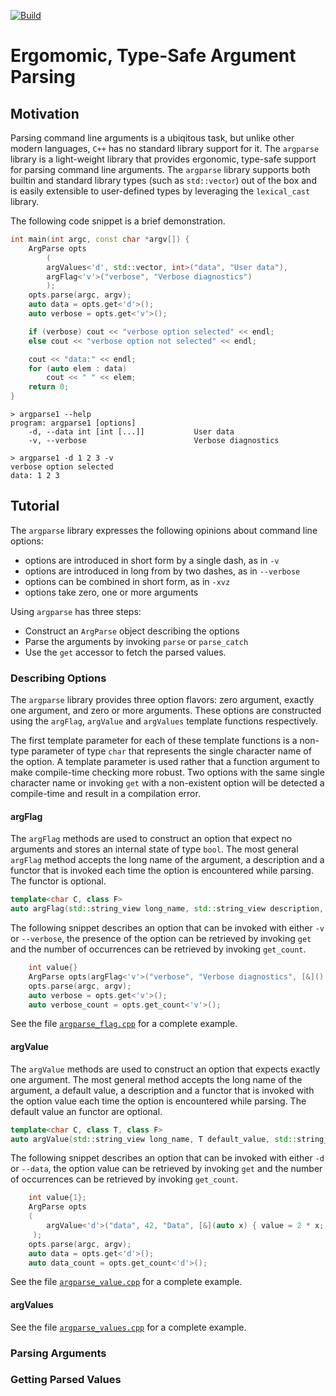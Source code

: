 [![Build](https://github.com/cpp-core/argparse/actions/workflows/build.yaml/badge.svg)](https://github.com/cpp-core/argparse/actions/workflows/build.yaml)

# Ergomomic, Type-Safe Argument Parsing

## Motivation

Parsing command line arguments is a ubiqitous task, but unlike other
modern languages, `C++` has no standard library support for it. The
`argparse` library is a light-weight library that provides ergonomic,
type-safe support for parsing command line arguments. The `argparse`
library supports both builtin and standard library types (such as
`std::vector`) out of the box and is easily extensible to user-defined
types by leveraging the `lexical_cast` library.

The following code snippet is a brief demonstration.

```c++
int main(int argc, const char *argv[]) {
    ArgParse opts
		(
		argValues<'d', std::vector, int>("data", "User data"),
		argFlag<'v'>("verbose", "Verbose diagnostics")
		);
    opts.parse(argc, argv);
    auto data = opts.get<'d'>();
    auto verbose = opts.get<'v'>();

    if (verbose) cout << "verbose option selected" << endl;
    else cout << "verbose option not selected" << endl;

    cout << "data:" << endl;
	for (auto elem : data)
		cout << " " << elem;
    return 0;
}
```

```
> argparse1 --help
program: argparse1 [options]
    -d, --data int [int [...]]           User data
    -v, --verbose                        Verbose diagnostics
	
> argparse1 -d 1 2 3 -v
verbose option selected
data: 1 2 3

```

## Tutorial

The `argparse` library expresses the following opinions about command
line options:
- options are introduced in short form by a single dash, as in `-v`
- options are introduced in long from by two dashes, as in `--verbose`
- options can be combined in short form, as in `-xvz`
- options take zero, one or more arguments

Using `argparse` has three steps:
- Construct an `ArgParse` object describing the options
- Parse the arguments by invoking `parse` or `parse_catch`
- Use the `get` accessor to fetch the parsed values.

### Describing Options

The `argparse` library provides three option flavors: zero argument,
exactly one argument, and zero or more arguments. These options are
constructed using the `argFlag`, `argValue` and `argValues` template
functions respectively.

The first template parameter for each of these template functions is a
non-type parameter of type `char` that represents the single character
name of the option. A template parameter is used rather that a
function argument to make compile-time checking more robust. Two
options with the same single character name or invoking `get` with a
non-existent option will be detected a compile-time and result in a
compilation error.

#### argFlag

The `argFlag` methods are used to construct an option that expect no
arguments and stores an internal state of type `bool`. The most
general `argFlag` method accepts the long name of the argument, a
description and a functor that is invoked each time the option is
encountered while parsing. The functor is optional.

```c++
template<char C, class F>
auto argFlag(std::string_view long_name, std::string_view description, F&& func = noop{});
```

The following snippet describes an option that can be invoked with
either `-v` or `--verbose`, the presence of the option can be
retrieved by invoking `get` and the number of occurrences can be
retrieved by invoking `get_count`.

```c++
    int value{}
    ArgParse opts(argFlag<'v'>("verbose", "Verbose diagnostics", [&]() { value = 42; } ));
    opts.parse(argc, argv);
    auto verbose = opts.get<'v'>();
    auto verbose_count = opts.get_count<'v'>();
```

See the file [`argparse_flag.cpp`](src/tools/argparse_flag.cpp) for a complete example.

#### argValue

The `argValue` methods are used to construct an option that expects
exactly one argument. The most general method accepts the long name of
the argument, a default value, a description and a functor that is
invoked with the option value each time the option is encountered
while parsing. The default value an functor are optional.

```c++
template<char C, class T, class F>
auto argValue(std::string_view long_name, T default_value, std::string_view description, F&& func);
```

The following snippet describes an option that can be invoked with
either `-d` or `--data`, the option value can be retrieved by invoking
`get` and the number of occurrences can be retrieved by invoking
`get_count`.

```c++
    int value{1};
    ArgParse opts
	(
		argValue<'d'>("data", 42, "Data", [&](auto x) { value = 2 * x; })
	 );
    opts.parse(argc, argv);
    auto data = opts.get<'d'>();
    auto data_count = opts.get_count<'d'>();
```

See the file [`argparse_value.cpp`](src/tools/argparse_value.cpp) for a complete example.

#### argValues

See the file [`argparse_values.cpp`](src/tools/argparse_values.cpp) for a complete example.

### Parsing Arguments

### Getting Parsed Values

